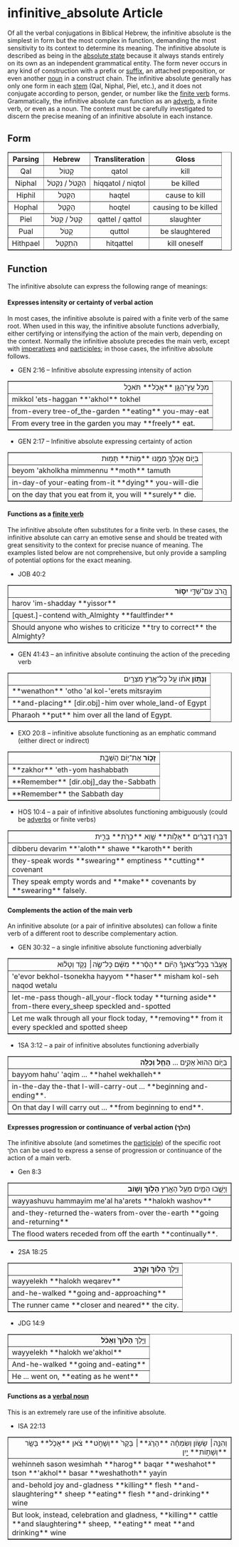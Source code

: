 # infinitive_absolute Article
Of all the verbal conjugations in Biblical Hebrew, the infinitive absolute is the simplest in form but the most complex in function, demanding the most sensitivity to its context to determine its meaning. The infinitive absolute is described as being in the [absolute state](https://git.door43.org/Door43/en-uhg/src/master/content/state_absolute/02.md) because it always stands entirely on its own as an independent grammatical entity. The form never occurs in any kind of construction with a prefix or [suffix](https://git.door43.org/Door43/en-uhg/src/master/content/suffix/02.md), an attached preposition, or even another [noun](https://git.door43.org/Door43/en-uhg/src/master/content/noun/02.md) in a construct chain. The infinitive absolute generally has only one form in each [stem](https://git.door43.org/Door43/en-uhg/src/master/content/stem/02.md) (Qal, Niphal, Piel, etc.), and it does not conjugate according to person, gender, or number like the [finite verb](https://git.door43.org/Door43/en-uhg/src/master/content/verb/02.md#finite-verbs) forms.  Grammatically, the infinitive absolute can function as an [adverb](https://git.door43.org/Door43/en-uhg/src/master/content/adverb/02.md), a finite verb, or even as a noun. The context must be carefully investigated to discern the precise meaning of an infinitive absolute in each instance.

## Form

<table border="1" class="docutils">
<tr class="row-odd"><th>Parsing</th><th>Hebrew</th><th>Transliteration</th><th>Gloss</th>
</tr>
<tr class="row-even" align="center"><td>Qal</td><td>קָטוֹל</td><td>qatol</td><td>kill</td>
</tr>
<tr class="row-odd" align="center"><td>Niphal</td><td>הִקָּטֹל / נִקְטֹל</td><td>hiqqatol / niqtol</td><td>be killed</td>
</tr>
<tr class="row-even" align="center"><td>Hiphil</td><td>הַקְטֵל</td><td>haqtel</td><td>cause to kill</td>
</tr>
<tr class="row-odd" align="center"><td>Hophal</td><td>הָקְטֵל</td><td>hoqtel</td><td>causing to be killed</td>
</tr>
<tr class="row-even" align="center"><td>Piel</td><td>קַטֵּל / קַטֹּל</td><td>qattel / qattol</td><td>slaughter</td>
</tr>
<tr class="row-odd" align="center"><td>Pual</td><td>קֻטֹּל</td><td>quttol</td><td>be slaughtered</td>
</tr>
<tr class="row-even" align="center"><td>Hithpael</td><td>הִתְקַטֵּל</td><td>hitqattel</td><td>kill oneself</td>
</tr>
</tbody>
</table>

## Function
The infinitive absolute can express the following range of meanings:

#### Expresses intensity or certainty of verbal action
In most cases, the infinitive absolute is paired with a finite verb of the same root. When used in this way, the infinitive absolute functions adverbially, either certifying or intensifying the action of the main verb, depending on the context. Normally the infinitive absolute precedes the main verb, except with [imperatives](https://git.door43.org/Door43/en-uhg/src/master/content/verb_imperative/02.md) and [participles](https://git.door43.org/Door43/en-uhg/src/master/content/participle_active/02.md); in those cases, the infinitive absolute follows.

* GEN 2:16 – Infinitive absolute expressing intensity of action
<table border="1" class="docutils">
<colgroup>
<col width="100%" />
</colgroup>
<tbody valign="top">
<tr class="row-odd" align="right"><td>מִכֹּ֥ל עֵֽץ־הַגָּ֖ן **אָכֹ֥ל** תֹּאכֵֽל</td>
</tr>
<tr class="row-even"><td>mikkol 'ets-haggan **'akhol** tokhel</td>
</tr>
<tr class="row-odd"><td>from-every tree-of_the-garden **eating** you-may-eat</td>
</tr>
<tr class="row-even"><td>From every tree in the garden you may **freely** eat.</td>
</tr>
</tbody>
</table>

* GEN 2:17 – Infinitive absolute expressing certainty of action
<table border="1" class="docutils">
<colgroup>
<col width="100%" />
</colgroup>
<tbody valign="top">
<tr class="row-odd" align="right"><td>בְּי֛וֹם אֲכָלְךָ֥ מִמֶּ֖נּוּ **מ֥וֹת** תָּמֽוּת</td>
</tr>
<tr class="row-even"><td>beyom 'akholkha mimmennu **moth** tamuth</td>
</tr>
<tr class="row-odd"><td>in-day-of your-eating from-it **dying** you-will-die</td>
</tr>
<tr class="row-even"><td>on the day that you eat from it, you will **surely** die.</td>
</tr>
</tbody>
</table>

#### Functions as a [finite verb](https://git.door43.org/Door43/en-uhg/src/master/content/verb/02.md#finite-verbs)
The infinitive absolute often substitutes for a finite verb. In these cases, the infinitive absolute can carry an emotive sense and should be treated with great sensitivity to the context for precise nuance of meaning. The examples listed below are not comprehensive, but only provide a sampling of potential options for the exact meaning.

* JOB 40:2
<table border="1" class="docutils">
<colgroup>
<col width="100%" />
</colgroup>
<tbody valign="top">
<tr class="row-odd" align="right"><td>הֲ֭רֹב עִם־שַׁדַּ֣י <b>יִסּ֑וֹר</b></td>
</tr>
<tr class="row-even"><td>harov 'im-shadday **yissor**</td>
</tr>
<tr class="row-odd"><td>[quest.]-contend with_Almighty **faultfinder**</td>
</tr>
<tr class="row-even"><td>Should anyone who wishes to criticize **try to correct** the Almighty?</td>
</tr>
</tbody>
</table>

* GEN 41:43 – an infinitive absolute continuing the action of the preceding verb
<table border="1" class="docutils">
<colgroup>
<col width="100%" />
</colgroup>
<tbody valign="top">
<tr class="row-odd" align="right"><td><b>וְנָת֣וֹן</b> אֹת֔וֹ עַ֖ל כָּל־אֶ֥רֶץ מִצְרָֽיִם׃</td>
</tr>
<tr class="row-even"><td>**wenathon** 'otho 'al kol-'erets mitsrayim</td>
</tr>
<tr class="row-odd"><td>**and-placing** [dir.obj]-him over whole_land-of Egypt</td>
</tr>
<tr class="row-even"><td>Pharaoh **put** him over all the land of Egypt.</td>
</tr>
</tbody>
</table>

* EXO 20:8 – infinitive absolute functioning as an emphatic command (either direct or indirect)
<table border="1" class="docutils">
<colgroup>
<col width="100%" />
</colgroup>
<tbody valign="top">
<tr class="row-odd" align="right"><td><b>זָכ֛וֹר</b> אֶת־י֥וֹם הַשַּׁבָּ֖ת</td>
</tr>
<tr class="row-even"><td>**zakhor** 'eth-yom hashabbath</td>
</tr>
<tr class="row-odd"><td>**Remember** [dir.obj]_day the-Sabbath</td>
</tr>
<tr class="row-even"><td>**Remember** the Sabbath day</td>
</tr>
</tbody>
</table>

* HOS 10:4 – a pair of infinitive absolutes functioning ambiguously (could be [adverbs](https://git.door43.org/Door43/en-uhg/src/master/content/adverb/02.md) or finite verbs)
<table border="1" class="docutils">
<colgroup>
<col width="100%" />
</colgroup>
<tbody valign="top">
<tr class="row-odd" align="right"><td>דִּבְּר֣וּ דְבָרִ֔ים **אָל֥וֹת** שָׁ֖וְא **כָּרֹ֣ת** בְּרִ֑ית</td>
</tr>
<tr class="row-even"><td>dibberu devarim **'aloth** shawe **karoth** berith</td>
</tr>
<tr class="row-odd"><td>they-speak words **swearing** emptiness **cutting** covenant</td>
</tr>
<tr class="row-even"><td>They speak empty words and **make** covenants by **swearing** falsely.</td>
</tr>
</tbody>
</table>

#### Complements the action of the main verb
An infinitive absolute (or a pair of infinitive absolutes) can follow a finite verb of a different root to describe complementary action.  

* GEN 30:32 – a single infinitive absolute functioning adverbially
<table border="1" class="docutils">
<colgroup>
<col width="100%" />
</colgroup>
<tbody valign="top">
<tr class="row-odd" align="right"><td>אֶֽעֱבֹ֨ר בְּכָל־צֹֽאנְךָ֜ הַיּ֗וֹם **הָסֵ֨ר** מִשָּׁ֜ם כָּל־שֶׂ֣ה׀ נָקֹ֣ד וְטָל֗וּא</td>
</tr>
<tr class="row-even"><td>'e'evor bekhol-tsonekha hayyom **haser** misham kol-seh naqod wetalu</td>
</tr>
<tr class="row-odd"><td>let-me-pass though-all_your-flock today **turning aside** from-there every_sheep speckled and-spotted</td>
</tr>
<tr class="row-even"><td>Let me walk through all your flock today, **removing** from it every speckled and spotted sheep</td>
</tr>
</tbody>
</table>

* 1SA 3:12 – a pair of infinitive absolutes functioning adverbially
<table border="1" class="docutils">
<colgroup>
<col width="100%" />
</colgroup>
<tbody valign="top">
<tr class="row-odd" align="right"><td>בַּיּ֤וֹם הַהוּא֙ אָקִ֣ים ... <b>הָחֵ֖ל וְכַלֵּֽה</b></td>
</tr>
<tr class="row-even"><td>bayyom hahu' 'aqim ... **hahel wekhalleh**</td>
</tr>
<tr class="row-odd"><td>in-the-day the-that I-will-carry-out ... **beginning and-ending**.</td>
</tr>
<tr class="row-even"><td>On that day I will carry out ... **from beginning to end**.</td>
</tr>
</tbody>
</table>

#### Expresses progression or continuance of verbal action (הלךְ)
The infinitive absolute (and sometimes the [participle](https://git.door43.org/Door43/en-uhg/src/master/content/participle_active/02.md)) of the specific root הלךְ can be used to express a sense of progression or continuance of the action of a main verb.  

* Gen 8:3
<table border="1" class="docutils">
<colgroup>
<col width="100%" />
</colgroup>
<tbody valign="top">
<tr class="row-odd" align="right"><td>וַיָּשֻׁ֧בוּ הַמַּ֛יִם מֵעַ֥ל הָאָ֖רֶץ <b>הָל֣וֹךְ וָשׁ֑וֹב</b></td>
</tr>
<tr class="row-even"><td>wayyashuvu hammayim me'al ha'arets **halokh washov**</td>
</tr>
<tr class="row-odd"><td>and-they-returned the-waters from-over the-earth **going and-returning**</td>
</tr>
<tr class="row-even"><td>The flood waters receded from off the earth **continually**.</td>
</tr>
</tbody>
</table>

* 2SA 18:25
<table border="1" class="docutils">
<colgroup>
<col width="100%" />
</colgroup>
<tbody valign="top">
<tr class="row-odd" align="right"><td>וַיֵּ֥לֶךְ <b>הָל֖וֹךְ וְקָרֵֽב</b></td>
</tr>
<tr class="row-even"><td>wayyelekh **halokh weqarev**</td>
</tr>
<tr class="row-odd"><td>and-he-walked **going and-approaching**</td>
</tr>
<tr class="row-even"><td>The runner came **closer and neared** the city.</td>
</tr>
</tbody>
</table>

* JDG 14:9 
<table border="1" class="docutils">
<colgroup>
<col width="100%" />
</colgroup>
<tbody valign="top">
<tr class="row-odd" align="right"><td>וַיֵּ֤לֶךְ <b>הָלוֹךְ֙ וְאָכֹ֔ל</b></td>
</tr>
<tr class="row-even"><td>wayyelekh **halokh we'akhol**</td>
</tr>
<tr class="row-odd"><td>And-he-walked **going and-eating**</td>
</tr>
<tr class="row-even"><td>He ... went on, **eating as he went**</td>
</tr>
</tbody>
</table>

#### Functions as a [verbal noun](https://git.door43.org/Door43/en-uhg/src/master/content/verb/02.md#verbal-nouns)
This is an extremely rare use of the infinitive absolute.
* ISA 22:13
<table border="1" class="docutils">
<colgroup>
<col width="100%" />
</colgroup>
<tbody valign="top">
<tr class="row-odd" align="right"><td>וְהִנֵּ֣ה׀ שָׂשׂ֣וֹן וְשִׂמְחָ֗ה **הָרֹ֤ג**׀ בָּקָר֙ **וְשָׁחֹ֣ט** צֹ֔אן **אָכֹ֥ל** בָּשָׂ֖ר **וְשָׁת֣וֹת** יָ֑יִן</td>
</tr>
<tr class="row-even"><td>wehinneh sason wesimhah **harog** baqar **weshahot** tson **'akhol** basar **weshathoth** yayin</td>
</tr>
<tr class="row-odd"><td>and-behold joy and-gladness **killing** flesh **and-slaughtering** sheep **eating** flesh **and-drinking** wine</td>
</tr>
<tr class="row-even"><td>But look, instead, celebration and gladness, **killing** cattle **and slaughtering** sheep, **eating** meat **and drinking** wine</td>
</tr>
</tbody>
</table>